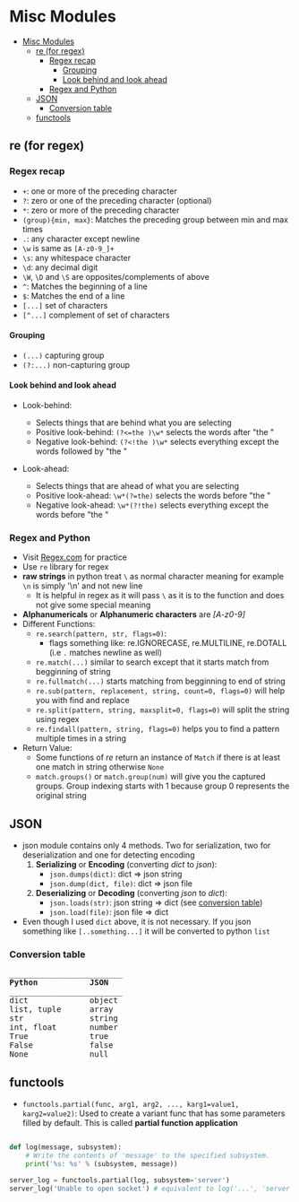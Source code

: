 # Misc Modules

- [Misc Modules](#misc-modules)
  - [re (for regex)](#re-for-regex)
    - [Regex recap](#regex-recap)
      - [Grouping](#grouping)
      - [Look behind and look ahead](#look-behind-and-look-ahead)
    - [Regex and Python](#regex-and-python)
  - [JSON](#json)
    - [Conversion table](#conversion-table)
  - [functools](#functools)

## re (for regex)

### Regex recap

- `+`: one or more of the preceding character
- `?`: zero or one of the preceding character (optional)
- `*`: zero or more of the preceding character
- `(group){min, max}`: Matches the preceding group between min and max times
- `.`: any character except newline
- `\w` is same as `[A-z0-9_]+`
- `\s`: any whitespace character
- `\d`: any decimal digit
- `\W`, `\D` and `\S` are opposites/complements of above
- `^`: Matches the beginning of a line
- `$`: Matches the end of a line
- `[...]` set of characters
- `[^...]` complement of set of characters

#### Grouping

- `(...)` capturing group
- `(?:...)` non-capturing group

#### Look behind and look ahead

- Look-behind:

  - Selects things that are behind what you are selecting
  - Positive look-behind: `(?<=the )\w*` selects the words after "the "
  - Negative look-behind: `(?<!the )\w*` selects everything except the words followed by "the "

- Look-ahead:
  - Selects things that are ahead of what you are selecting
  - Positive look-ahead: `\w*(?=the)` selects the words before "the "
  - Negative look-ahead: `\w*(?!the)` selects everything except the words before "the "

### Regex and Python

- Visit [Regex.com](https://regexr.com/) for practice
- Use `re` library for regex
- **raw strings** in python treat `\` as normal character meaning for example `\n` is simply '\n' and not new line
  - It is helpful in regex as it will pass `\` as it is to the function and does not give some special meaning
- **Alphanumericals** or **Alphanumeric characters** are _[A-z0-9]_
- Different Functions:
  - `re.search(pattern, str, flags=0)`:
    - flags something like: re.IGNORECASE, re.MULTILINE, re.DOTALL (i.e `.` matches newline as well)
  - `re.match(...)` similar to search except that it starts match from begginning of string
  - `re.fullmatch(...)` starts matching from begginning to end of string
  - `re.sub(pattern, replacement, string, count=0, flags=0)` will help you with find and replace
  - `re.split(pattern, string, maxsplit=0, flags=0)` will split the string using regex
  - `re.findall(pattern, string, flags=0)` helps you to find a pattern multiple times in a string
- Return Value:
  - Some functions of _re_ return an instance of `Match` if there is at least one match in string otherwise `None`
  - `match.groups()` or `match.group(num)` will give you the captured groups. Group indexing starts with 1 because group 0 represents the original string

## JSON

- json module contains only 4 methods. Two for serialization, two for deserialization and one for detecting encoding
  1. **Serializing** or **Encoding** (converting _dict_ to _json_):
     - `json.dumps(dict)`: dict => json string
     - `json.dump(dict, file)`: dict => json file
  2. **Deserializing** or **Decoding** (converting _json_ to _dict_):
     - `json.loads(str)`: json string => dict (see [conversion table](#conversion-table))
     - `json.load(file)`: json file => dict
- Even though I used `dict` above, it is not necessary. If you json something like `[..something...]` it will be converted to python `list`

### Conversion table

<pre>
________________________
<b>Python</b>           <b>JSON</b>
________________________
dict             object
list, tuple      array
str              string
int, float       number
True             true
False            false
None             null
</pre>

## functools

- `functools.partial(func, arg1, arg2, ..., karg1=value1, karg2=value2)`: Used to create a variant func that has some parameters filled by default. This is called **partial function application**

```python

def log(message, subsystem):
    # Write the contents of 'message' to the specified subsystem.
    print('%s: %s' % (subsystem, message))

server_log = functools.partial(log, subsystem='server')
server_log('Unable to open socket') # equivalent to log('...', 'server')
```
